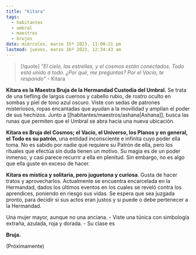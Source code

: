 ```yaml
---
title: "Kitara"
tags:
  - habitantes
  - umbral
  - maestros
  - brujos
date: miércoles, marzo 15º 2023, 11:00:21 pm
lastmod: jueves, marzo 16º 2023, 12:34:43 am
---
```

> [!quote]
> _"El cielo, las estrellas, y el cosmos están conectados. Todo está unido a todo. ¿Por qué, me preguntas? Por el Vacío, te respondo"_ 
>\- Kitara

**Kitara es la Maestra Bruja de la Hermandad Custodia del Umbral.** Se trata de una tiefling de largos cuernos y cabello rubio, de rostro oculto en sombas y piel de tono azul oscuro. Viste con sedas de patrones misteriosos, ropas encantadas que ayudan a la movilidad y amplían el poder de sus hechizos. Junto a [[habitantes/maestros/ashana|Ashana]], busca las runas que permiten que el Umbral se abra hacia una nueva ubicación.

**Kitara es Bruja del Cosmos; el Vacío, el Universo, los Planos y en general, el Todo es su patrón**, una entidad inconsciente e infinita cuyo poder ella toma. No es sabido por nadie qué requiere su Patrón de ella, pero los rituales que efectúa sin duda tienen un motivo. Su magia es de un poder inmenso, y casi parece recurrir a ella en plenitud. Sin embargo, no es algo que ella guste en exceso de hacer.

**Kitara es mística y solitaria, pero juguetona y curiosa**. Gusta de hacer tratos y aprovecharlos. Actualmente se encuentra encarcelada en la Hermandad, dados los últimos eventos en los cuales se reveló contra los aprendices, poniendo en riesgo sus vidas. Se espera que sea juzgada pronto, para decidir si sus actos eran justos y si puede o debe pertenecer a la Hermandad.

Una mujer mayor, aunque no una anciana. - Viste una túnica con simbología extraña, azulada, roja y dorada. - Su clase es

**Bruja.**

(Próximamente)